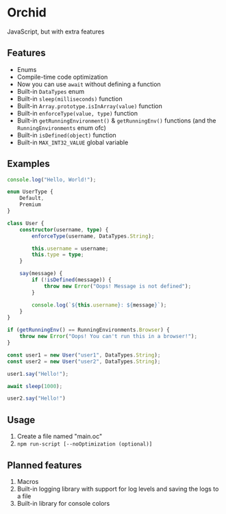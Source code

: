 # Orchid

JavaScript, but with extra features

## Features

* Enums
* Compile-time code optimization
* Now you can use `await` without defining a function
* Built-in `DataTypes` enum
* Built-in `sleep(milliseconds)` function
* Built-in `Array.prototype.isInArray(value)` function
* Built-in `enforceType(value, type)` function
* Built-in `getRunningEnvironment()` & `getRunningEnv()` functions (and the `RunningEnvironments` enum ofc)
* Built-in `isDefined(object)` function
* Built-in `MAX_INT32_VALUE` global variable

## Examples

```ts
console.log("Hello, World!");
```

```ts
enum UserType {
    Default,
    Premium
}

class User {
    constructor(username, type) {
        enforceType(username, DataTypes.String);

        this.username = username;
        this.type = type;
    }

    say(message) {
        if (!isDefined(message)) {
            throw new Error("Oops! Message is not defined");
        }

        console.log(`${this.username}: ${message}`);
    }
}

if (getRunningEnv() == RunningEnvironments.Browser) {
    throw new Error("Oops! You can't run this in a browser!");
}

const user1 = new User("user1", DataTypes.String);
const user2 = new User("user2", DataTypes.String);

user1.say("Hello!");

await sleep(1000);

user2.say("Hello!")
```

## Usage

1. Create a file named "main.oc"
2. `npm run-script [--noOptimization (optional)]`

## Planned features

1. Macros
2. Built-in logging library with support for log levels and saving the logs to a file
3. Built-in library for console colors
